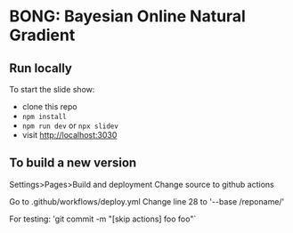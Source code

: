 # BONG: Bayesian Online Natural Gradient

## Run locally
To start the slide show:

- clone this repo
- `npm install`
- `npm run dev` or `npx slidev`
- visit <http://localhost:3030>

## To build a new version

Settings>Pages>Build and deployment
  Change source to github actions

Go to .github/workflows/deploy.yml
Change line 28 to '--base /reponame/'

For testing:
'git commit -m "[skip actions] foo foo"`